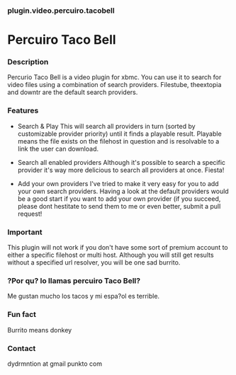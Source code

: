 ### plugin.video.percuiro.tacobell
# Percuiro Taco Bell

### Description
Percurio Taco Bell is a video plugin for xbmc. You can use it to search for
video files using a combination of search providers. 
Filestube, theextopia and downtr are the default search providers.


### Features
- Search & Play 
    This will search all providers in turn (sorted by customizable provider
    priority) until it finds a playable result. Playable means the file exists
    on the filehost in question and is resolvable to a link the user can 
    download.

- Search all enabled providers
    Although it's possible to search a specific provider it's way more 
    delicious to search all providers at once. Fiesta!

- Add your own providers
    I've tried to make it very easy for you to add your own search providers.
    Having a look at the default providers would be a good start if you 
    want to add your own provider (if you succeed, please dont hestitate
    to send them to me or even better, submit a pull request!


### Important
This plugin will not work if you don't have some sort of premium account to
either a specific filehost or multi host. Although you will still get results
without a specified url resolver, you will be one sad burrito.


### ?Por qu? lo llamas percuiro Taco Bell?
Me gustan mucho los tacos y mi espa?ol es terrible.

### Fun fact
Burrito means donkey

### Contact
dydrmntion at gmail punkto com
